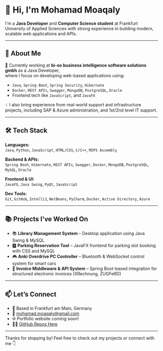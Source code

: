 # 👋 Hi, I'm Mohamad Moaqaly

I'm a **Java Developer** and **Computer Science student** at Frankfurt University of Applied Sciences with strong experience in building modern, scalable web applications and APIs.

---

## 💼 About Me

🚀 Currently working at **bi-so business intelligence software solutions gmbh** as a Java Developer,  
where I focus on developing web-based applications using:
- `Java`, `Spring Boot`, `Spring Security`, `Hibernate`
- `Docker`, `REST APIs`, `Swagger`, `MongoDB`, `PostgreSQL`, `Oracle`
- Frontend tech like `JavaScript`, and `JavaFX`

💡 I also bring experience from real-world support and infrastructure projects, including SAP & Azure administration, and 1st/2nd level IT support.

---

## 🛠️ Tech Stack

**Languages:**  
`Java`, `Python`, `JavaScript`, `HTML/CSS`, `C/C++`, `MIPS Assembly`

**Backend & APIs:**  
`Spring Boot`, `Hibernate`, `REST APIs`, `Swagger`, `Docker`, `MongoDB`, `PostgreSQL`, `MySQL`, `Oracle`

**Frontend & UI:**  
 `JavaFX`, `Java Swing`, `PyQt`, `JavaScript`

**Dev Tools:**  
`Git`, `GitHub`, `IntelliJ`, `NetBeans`, `PyCharm`, `Docker`, `Active Directory`, `Azure`

---

## 📚 Projects I've Worked On

- 📚 **Library Management System** – Desktop application using Java Swing & MySQL  
- 🅿️ **Parking Reservation Tool** – JavaFX frontend for parking slot booking with CSS and MySQL  
- 🎮 **Anki Overdrive PC Controller** – Bluetooth & WebSocket control system for smart cars  
- 🧾 **Invoice Middleware & API System** – Spring Boot-based integration for structured electronic invoices (XRechnung, ZUGFeRD)

---

## 📫 Let’s Connect

- 📍 Based in Frankfurt am Main, Germany  
- 📧 mohamad.moaqaly@gmail.com  
- 🌐 Portfolio website coming soon!  
- 🧑‍💻 [GitHub Repos Here](https://github.com/moaqaly)

---

Thanks for stopping by! Feel free to check out my projects or connect with me 👇
